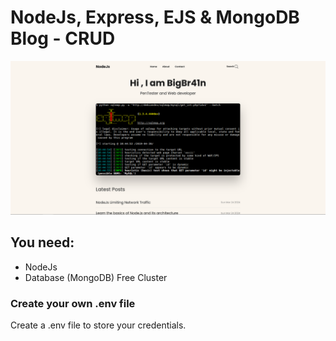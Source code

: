 # NodeJs, Express, EJS & MongoDB Blog - CRUD

![alt text](/readme.png)

## You need:

- NodeJs
- Database (MongoDB) Free Cluster

### Create your own .env file

Create a .env file to store your credentials.

